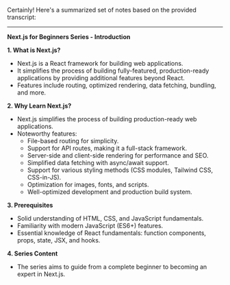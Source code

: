 Certainly! Here's a summarized set of notes based on the provided transcript:

---

**Next.js for Beginners Series - Introduction**

**1. What is Next.js?**
- Next.js is a React framework for building web applications.
- It simplifies the process of building fully-featured, production-ready applications by providing additional features beyond React.
- Features include routing, optimized rendering, data fetching, bundling, and more.

**2. Why Learn Next.js?**
- Next.js simplifies the process of building production-ready web applications.
- Noteworthy features:
  - File-based routing for simplicity.
  - Support for API routes, making it a full-stack framework.
  - Server-side and client-side rendering for performance and SEO.
  - Simplified data fetching with async/await support.
  - Support for various styling methods (CSS modules, Tailwind CSS, CSS-in-JS).
  - Optimization for images, fonts, and scripts.
  - Well-optimized development and production build system.

**3. Prerequisites**
- Solid understanding of HTML, CSS, and JavaScript fundamentals.
- Familiarity with modern JavaScript (ES6+) features.
- Essential knowledge of React fundamentals: function components, props, state, JSX, and hooks.

**4. Series Content**
- The series aims to guide from a complete beginner to becoming an expert in Next.js.
